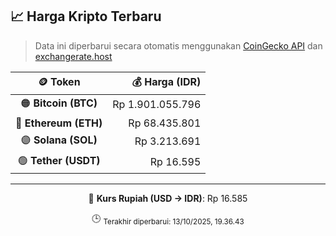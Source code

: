 

<!-- HARGA_KRIPTO -->
## 📈 Harga Kripto Terbaru

> Data ini diperbarui secara otomatis menggunakan [CoinGecko API](https://www.coingecko.com/) dan [exchangerate.host](https://exchangerate.host/)

<div align="center">

| 🪙 Token | 💰 Harga (IDR) |
|:------:|---------------:|
| 🟠 **Bitcoin (BTC)**   | Rp 1.901.055.796 |
| 🔵 **Ethereum (ETH)**  | Rp 68.435.801 |
| 🟣 **Solana (SOL)**    | Rp 3.213.691 |
| 🟢 **Tether (USDT)**   | Rp 16.595 |

---

💱 **Kurs Rupiah (USD → IDR)**: Rp 16.585

🕒 <sub>Terakhir diperbarui: 13/10/2025, 19.36.43</sub>

</div>
<!-- /HARGA_KRIPTO -->